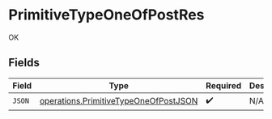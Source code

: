 # PrimitiveTypeOneOfPostRes

OK


## Fields

| Field                                                                                          | Type                                                                                           | Required                                                                                       | Description                                                                                    |
| ---------------------------------------------------------------------------------------------- | ---------------------------------------------------------------------------------------------- | ---------------------------------------------------------------------------------------------- | ---------------------------------------------------------------------------------------------- |
| `JSON`                                                                                         | [operations.PrimitiveTypeOneOfPostJSON](../../models/operations/primitivetypeoneofpostjson.md) | :heavy_check_mark:                                                                             | N/A                                                                                            |